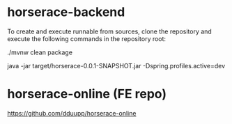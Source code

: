 # horserace-backend
To create and execute runnable from sources, clone the repository and execute the following commands in the repository root:

./mvnw clean package

java -jar target/horserace-0.0.1-SNAPSHOT.jar -Dspring.profiles.active=dev

# horserace-online (FE repo)

https://github.com/dduupp/horserace-online
